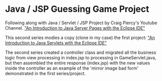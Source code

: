 # Java / JSP Guessing Game Project

Following along with Java / Servlet / JSP Project by Craig Piercy's Youtube Channel.
["An Introduction to Java Server Pages with the Eclipse IDE"](https://www.youtube.com/playlist?list=PLNUXdYCM8eNcRQKsib_XKKsy5kYN30Lh7)


This second series modies a copy (clone in my case) the first project:
["An Introduction to Java Servlets with the Eclipse IDE"](https://www.youtube.com/playlist?list=PLNUXdYCM8eNfvLuPFaJpqcgS2JUx1PLXC)

The second series created a controller class and migrated all the business logic from view processing in index.jsp to processing in GameServlet.java, but then assembled the entire response (index.jsp) with the new values inside the controller as an example of the 'mirror image bad form' demonstrated in the first series/project.
